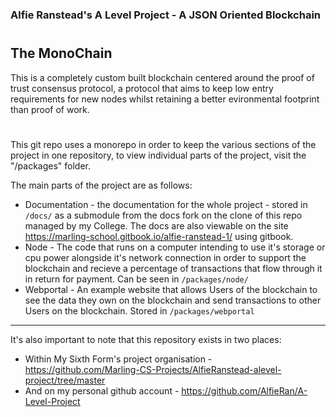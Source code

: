 ### Alfie Ranstead's A Level Project - A JSON Oriented Blockchain

#

## **The MonoChain**

This is a completely custom built blockchain centered around the proof of trust consensus protocol, a protocol that aims to keep low entry requirements for new nodes whilst retaining a better evironmental footprint than proof of work.

#

This git repo uses a monorepo in order to keep the various sections of the project in one repository, to view individual parts of the project, visit the "/packages" folder.

The main parts of the project are as follows:

-   Documentation - the documentation for the whole project - stored in `/docs/` as a submodule from the docs fork on the clone of this repo managed by my College. The docs are also viewable on the site https://marling-school.gitbook.io/alfie-ranstead-1/ using gitbook.
-   Node - The code that runs on a computer intending to use it's storage or cpu power alongside it's network connection in order to support the blockchain and recieve a percentage of transactions that flow through it in return for payment. Can be seen in `/packages/node/`
-   Webportal - An example website that allows Users of the blockchain to see the data they own on the blockchain and send transactions to other Users on the blockchain. Stored in `/packages/webportal`

---

It's also important to note that this repository exists in two places:

-   Within My Sixth Form's project organisation - https://github.com/Marling-CS-Projects/AlfieRanstead-alevel-project/tree/master
-   And on my personal github account - https://github.com/AlfieRan/A-Level-Project
